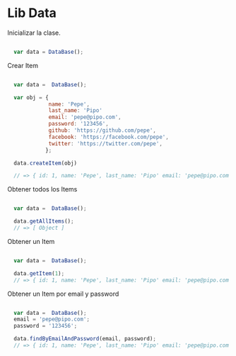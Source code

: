 # Lib Data

Inicializar la clase.

``` javascript

  var data = DataBase();

```

Crear Item

``` javascript

  var data =  DataBase();

  var obj = {
             name: 'Pepe',
             last_name: 'Pipo'
             email: 'pepe@pipo.com',
             password: '123456',
             github: 'https://github.com/pepe',
             facebook: 'https://facebook.com/pepe',
             twitter: 'https://twitter.com/pepe',
            };

  data.createItem(obj)

  // => { id: 1, name: 'Pepe', last_name: 'Pipo' email: 'pepe@pipo.com', password: '123456', github: 'https://github.com/pepe',  facebook: 'https://facebook.com/pepe', twitter: 'https://twitter.com/pepe' }

```

Obtener todos los Items

``` javascript

  var data =  DataBase();

  data.getAllItems();
  // => [ Object ]

```

Obtener un Item

``` javascript

  var data =  DataBase();

  data.getItem(1);
  // => { id: 1, name: 'Pepe', last_name: 'Pipo' email: 'pepe@pipo.com', password: '123456', github: 'https://github.com/pepe',  facebook: 'https://facebook.com/pepe', twitter: 'https://twitter.com/pepe' }

```

Obtener un Item por email y password

``` javascript

  var data =  DataBase();
  email = 'pepe@pipo.com';
  password = '123456';

  data.findByEmailAndPassword(email, password);
  // => { id: 1, name: 'Pepe', last_name: 'Pipo' email: 'pepe@pipo.com', password: '123456', github: 'https://github.com/pepe',  facebook: 'https://facebook.com/pepe', twitter: 'https://twitter.com/pepe' }

```




